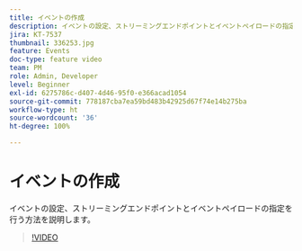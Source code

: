 ```yaml
---
title: イベントの作成
description: イベントの設定、ストリーミングエンドポイントとイベントペイロードの指定を行う方法を説明します。
jira: KT-7537
thumbnail: 336253.jpg
feature: Events
doc-type: feature video
team: PM
role: Admin, Developer
level: Beginner
exl-id: 6275786c-d407-4d46-95f0-e366acad1054
source-git-commit: 778187cba7ea59bd483b42925d67f74e14b275ba
workflow-type: ht
source-wordcount: '36'
ht-degree: 100%

---
```


# イベントの作成

イベントの設定、ストリーミングエンドポイントとイベントペイロードの指定を行う方法を説明します。

>[!VIDEO](https://video.tv.adobe.com/v/336253?quality=12&learn=on)

